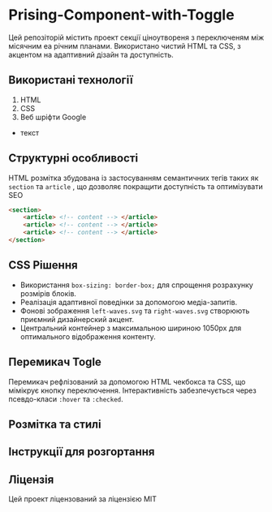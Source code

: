 # Prising-Component-with-Toggle
Цей репозіторій містить проект секції ціноутвореня з переключеням між місячним еа річним планами. Використано чистий HTML та CSS, з акцентом на адаптивний дізайн та доступність.

## Використані технології

1. HTML
2. CSS
3. Вeб шріфти Google
- текст

## Структурні особливості 

HTML розмітка збудована із застосуванням семантичних тегів таких як  `section` та `article` , що дозволяє покращити доступність та оптимізувати SEO

```html
<section>
    <article> <!-- content --> </article>
    <article> <!-- content --> </article>
    <article> <!-- content --> </article>
</section>
```
## CSS Рішення

- Використання `box-sizing: border-box;` для спрощення розрахунку розмірів блоків.
- Реалізація адаптивної поведінки за допомогою медіа-запитів.
- Фонові зображення  `left-waves.svg` та `right-waves.svg` створюють приємний дизайнерский акцент.
- Центральний контейнер з максимальною шириною 1050рх для оптимального відображення контенту.

## Перемикач Togle 

Перемикач рефлізований за допомогою HTML чекбокса та CSS, що мімікрує кнопку переключення. Інтерактивність забезпечується через псевдо-класи  `:hover` та `:checked`.

## Розмітка та стилі

## Інструкції для розгортання

## Ліцензія

Цей проект ліцензований за ліцензією MIT
